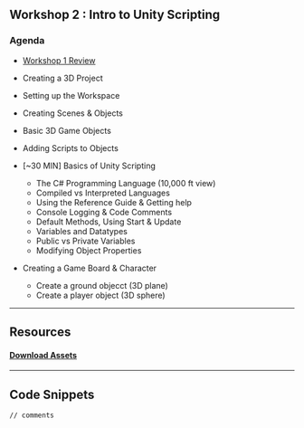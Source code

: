 ##  Workshop 2 : Intro to Unity Scripting


### Agenda

* [Workshop 1 Review](/Workshop-1.md) 

* Creating a 3D Project
* Setting up the Workspace
* Creating Scenes & Objects
* Basic 3D Game Objects
* Adding Scripts to Objects

* [~30 MIN] Basics of Unity Scripting

  + The C# Programming Language (10,000 ft view)
  + Compiled vs Interpreted Languages
  + Using the Reference Guide & Getting help
  + Console Logging & Code Comments
  + Default Methods, Using Start & Update
  + Variables and Datatypes
  + Public vs Private Variables
  + Modifying Object Properties

* Creating a Game Board & Character

  + Create a ground objecct (3D plane)
  + Create a player object (3D sphere)

---

## Resources

#### [Download Assets]()

---

## Code Snippets

```
// comments
```


